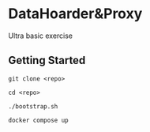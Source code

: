 # DataHoarder&Proxy

Ultra basic exercise

## Getting Started

```shell
git clone <repo>

cd <repo>

./bootstrap.sh

docker compose up
```
